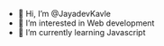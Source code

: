 - 👋 Hi, I’m @JayadevKavle
- 👀 I’m interested in Web development
- 🌱 I’m currently learning Javascript

<!---
JayadevKavle/JayadevKavle is a ✨ special ✨ repository because its `README.md` (this file) appears on your GitHub profile.
You can click the Preview link to take a look at your changes.
--->
